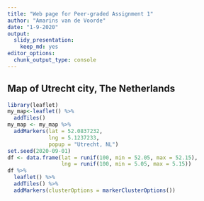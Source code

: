 ```yaml
---
title: "Web page for Peer-graded Assignment 1"
author: "Amarins van de Voorde"
date: "1-9-2020"
output: 
  slidy_presentation: 
    keep_md: yes
editor_options: 
  chunk_output_type: console
---
```


## Map of Utrecht city, The Netherlands

```r
library(leaflet)
my_map<-leaflet() %>%
  addTiles()
my_map <- my_map %>% 
  addMarkers(lat = 52.0837232,
             lng = 5.1237233,
             popup = "Utrecht, NL")
set.seed(2020-09-01)
df <- data.frame(lat = runif(100, min = 52.05, max = 52.15),
                 lng = runif(100, min = 5.05, max = 5.15))
df %>%
  leaflet() %>%
  addTiles() %>%
  addMarkers(clusterOptions = markerClusterOptions())
```

<!--html_preserve--><div id="htmlwidget-9ac73c0441306128fde6" style="width:768px;height:576px;" class="leaflet html-widget"></div>
<script type="application/json" data-for="htmlwidget-9ac73c0441306128fde6">{"x":{"options":{"crs":{"crsClass":"L.CRS.EPSG3857","code":null,"proj4def":null,"projectedBounds":null,"options":{}}},"calls":[{"method":"addTiles","args":["//{s}.tile.openstreetmap.org/{z}/{x}/{y}.png",null,null,{"minZoom":0,"maxZoom":18,"tileSize":256,"subdomains":"abc","errorTileUrl":"","tms":false,"noWrap":false,"zoomOffset":0,"zoomReverse":false,"opacity":1,"zIndex":1,"detectRetina":false,"attribution":"&copy; <a href=\"http://openstreetmap.org\">OpenStreetMap<\/a> contributors, <a href=\"http://creativecommons.org/licenses/by-sa/2.0/\">CC-BY-SA<\/a>"}]},{"method":"addMarkers","args":[[52.0795470552519,52.1025030447636,52.0997929046629,52.075985584897,52.1342713264748,52.1451992647257,52.1084730325034,52.0540575832827,52.0920250322204,52.0528369048377,52.1426111769164,52.1423250773223,52.0794655516045,52.1068278798368,52.0564175493317,52.0921722620726,52.1243051102618,52.0742089055246,52.123021756392,52.1491962764412,52.1327052892419,52.149758650898,52.1414893964073,52.0968715087743,52.099032407254,52.0739892924437,52.075693481043,52.1446576836286,52.1107942353236,52.0650497276802,52.1467771320604,52.1238714990905,52.051384732686,52.0543669855921,52.0560015006456,52.0992757559987,52.1263039440848,52.1227092711022,52.1492722869851,52.0717607377097,52.1144615025492,52.1057650017785,52.1299711654428,52.1411575498991,52.0675632384373,52.0603503347607,52.0877913635923,52.1417765473016,52.1085932835005,52.1130763259251,52.1061082727276,52.0740546808811,52.1417086836882,52.0765942293685,52.069807196036,52.0539898376912,52.1475579220802,52.1140508129029,52.1301969557069,52.1135307561839,52.0966831761878,52.0769518189365,52.10196309858,52.0888117782772,52.0986509999959,52.1035095090745,52.0876692667603,52.0698077706387,52.1083683665609,52.131835974101,52.1413669597125,52.0640097295633,52.0839688912267,52.0548782032449,52.1273753487971,52.0955004520249,52.0949481775286,52.1368556897622,52.1323917482048,52.1225027736276,52.1455520173069,52.1144900055835,52.0901777095627,52.0762894215295,52.1263333071722,52.1012397985673,52.1163289700402,52.0673044844996,52.1308926106896,52.1250386728672,52.1324454345973,52.0834425507579,52.058632201422,52.0504500840791,52.0677876614733,52.0701140922261,52.0890720604453,52.0655002920656,52.1401405111421,52.1092752869241],[5.0598858167883,5.13194034283515,5.11805130566936,5.12965701464564,5.05226592363324,5.13149033733644,5.14410847534891,5.12465558471158,5.0639769455418,5.07574665532447,5.06934617024381,5.14000208941288,5.06042258767411,5.08556066604797,5.0554046473233,5.12323931478895,5.07482264169957,5.12580214892514,5.12116120886058,5.07062941929325,5.0631554157706,5.09658124970738,5.09644278637134,5.0758125563385,5.08213569191284,5.14752667045686,5.06467082712334,5.08194196340628,5.06247161959764,5.12644592856523,5.10392266488634,5.09534697798081,5.05560393426567,5.11866245451383,5.0715643189149,5.0681692431448,5.12830251620617,5.1126628699014,5.10251847377513,5.13674071910791,5.11034179008566,5.07324437396601,5.06276064643171,5.06803173043299,5.08095928996336,5.05294839837588,5.14192654613871,5.10526638841257,5.12794867064804,5.09574650977738,5.10169284462463,5.11227518832311,5.0797960791504,5.09289743392728,5.10604733841028,5.14064838257618,5.09994443983305,5.0967360745417,5.10329983935226,5.1454731460195,5.12934664846398,5.12030758995097,5.05234284528997,5.06646206846926,5.09017993400339,5.0995050145546,5.13293929747306,5.06199098231737,5.07812541015446,5.12925265135709,5.06968647434842,5.07165984385647,5.09675603099167,5.1188907799311,5.07555954535492,5.09458022774197,5.07531259546522,5.13077018770855,5.06017142811324,5.05531658204272,5.10444205598906,5.05605990069453,5.13121583017055,5.08543138655368,5.12467561762314,5.07460293371696,5.11644133261871,5.13984705719631,5.13995869997889,5.09461467855144,5.14733833016362,5.09313351733144,5.10190320247784,5.0811642338289,5.08275132721756,5.0962778666988,5.10361087704077,5.07015831789468,5.05843572714366,5.14473831900396],null,null,null,{"interactive":true,"draggable":false,"keyboard":true,"title":"","alt":"","zIndexOffset":0,"opacity":1,"riseOnHover":false,"riseOffset":250},null,null,{"showCoverageOnHover":true,"zoomToBoundsOnClick":true,"spiderfyOnMaxZoom":true,"removeOutsideVisibleBounds":true,"spiderLegPolylineOptions":{"weight":1.5,"color":"#222","opacity":0.5},"freezeAtZoom":false},null,null,{"interactive":false,"permanent":false,"direction":"auto","opacity":1,"offset":[0,0],"textsize":"10px","textOnly":false,"className":"","sticky":true},null]}],"limits":{"lat":[52.0504500840791,52.149758650898],"lng":[5.05226592363324,5.14752667045686]}},"evals":[],"jsHooks":[]}</script><!--/html_preserve-->

